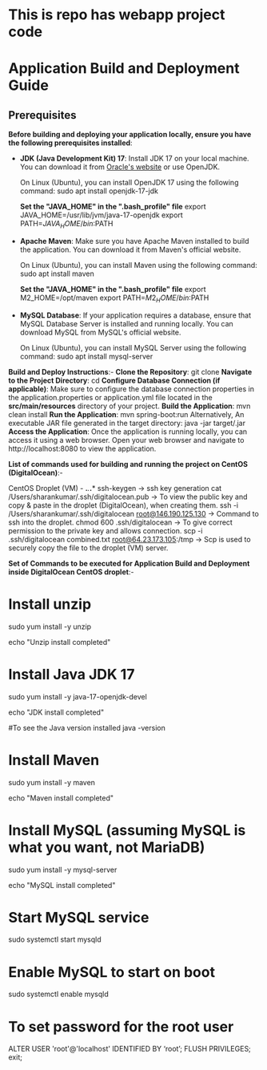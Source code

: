 # This is repo has webapp project code

# Application Build and Deployment Guide

## Prerequisites

**Before building and deploying your application locally, ensure you have the following prerequisites installed**:

- **JDK (Java Development Kit) 17**: Install JDK 17 on your local machine. You can download it from [Oracle's website](https://www.oracle.com/java/technologies/javase-jdk17-downloads.html) or use OpenJDK.

  On Linux (Ubuntu), you can install OpenJDK 17 using the following command:
  sudo apt install openjdk-17-jdk

  **Set the "JAVA_HOME" in the ".bash_profile" file**
	  export JAVA_HOME=/usr/lib/jvm/java-17-openjdk
	  export PATH=$JAVA_HOME/bin:$PATH

- **Apache Maven**: Make sure you have Apache Maven installed to build the application. You can download it from Maven's official website.

	On Linux (Ubuntu), you can install Maven using the following command:
	sudo apt install maven

	**Set the "JAVA_HOME" in the ".bash_profile" file**
		export M2_HOME=/opt/maven
		export PATH=$M2_HOME/bin:$PATH

- **MySQL Database**: If your application requires a database, ensure that MySQL Database Server is installed and running locally. You can download MySQL from MySQL's official website.

	On Linux (Ubuntu), you can install MySQL Server using the following command:
	sudo apt install mysql-server

**Build and Deploy Instructions**:-
	**Clone the Repository**:  git clone <repository-url>
	**Navigate to the Project Directory**: cd <project-directory>
	**Configure Database Connection (if applicable)**: Make sure to configure the database connection properties in the application.properties or application.yml file located in the **src/main/resources** directory of your project.
	**Build the Application**: mvn clean install
	**Run the Application**: mvn spring-boot:run
		Alternatively, An executable JAR file generated in the target directory:  java -jar target/<your-application>.jar
	**Access the Application**: Once the application is running locally, you can access it using a web browser. Open your web browser and navigate to http://localhost:8080 to view the application.
	

**List of commands used for building and running the project on CentOS (DigitalOcean)**:-

CentOS Droplet (VM) -    **.***.***.***
ssh-keygen	-> ssh key generation
cat /Users/sharankumar/.ssh/digitalocean.pub  -> To view the public key and copy & paste in the droplet (DigitalOcean), when creating them.
ssh -i /Users/sharankumar/.ssh/digitalocean root@146.190.125.130 	-> Command to ssh into the droplet.
chmod 600 .ssh/digitalocean    -> To give correct permission to the private key and allows connection.
scp -i .ssh/digitalocean combined.txt root@64.23.173.105:/tmp    -> Scp is used to securely copy the file to the droplet (VM) server.

**Set of Commands to be executed for Application Build and Deployment inside DigitalOcean CentOS droplet**:-

# Install unzip
sudo yum install -y unzip

echo "Unzip install completed"

# Install Java JDK 17
sudo yum install -y java-17-openjdk-devel

echo "JDK install completed"

#To see the Java version installed
java -version

# Install Maven
sudo yum install -y maven

echo "Maven install completed"

# Install MySQL (assuming MySQL is what you want, not MariaDB)
sudo yum install -y mysql-server

echo "MySQL install completed"

# Start MySQL service
sudo systemctl start mysqld

# Enable MySQL to start on boot
sudo systemctl enable mysqld

# To set password for the root user
ALTER USER 'root'@'localhost' IDENTIFIED BY ‘root’;
FLUSH PRIVILEGES;
exit;
